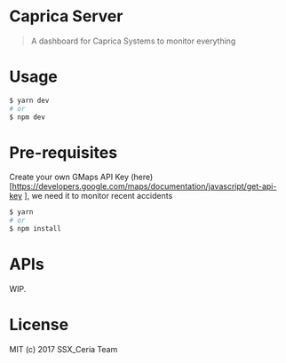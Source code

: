 # Caprica Server

> A dashboard for Caprica Systems to monitor everything

# Usage

```sh
$ yarn dev
# or
$ npm dev
```

# Pre-requisites

Create your own GMaps API Key (here)[https://developers.google.com/maps/documentation/javascript/get-api-key
], we need it to monitor recent accidents

```sh
$ yarn
# or
$ npm install
```

# APIs

WIP.

# License

MIT (c) 2017 SSX_Ceria Team
